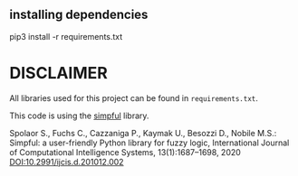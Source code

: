 ## installing dependencies
pip3 install -r requirements.txt

# DISCLAIMER

All libraries used for this project can be found in `requirements.txt`.

This code is using the [simpful](https://github.com/aresio/simpful) library.


Spolaor S., Fuchs C., Cazzaniga P., Kaymak U., Besozzi D., Nobile M.S.: Simpful: a user-friendly Python library for fuzzy logic, International Journal of Computational Intelligence Systems, 13(1):1687–1698, 2020
[DOI:10.2991/ijcis.d.201012.002](https://doi.org/10.2991/ijcis.d.201012.002)

